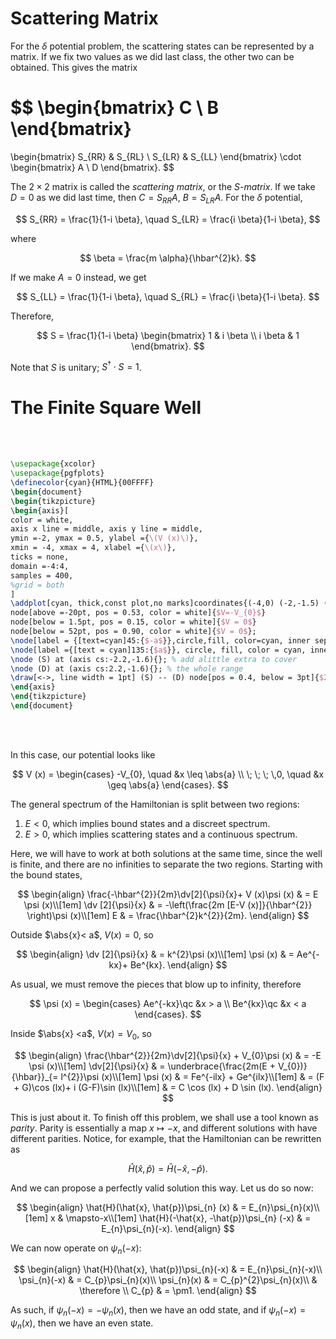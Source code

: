 # Scattering Matrix

For the $\delta$ potential problem, the scattering states can be represented by a matrix. If we  fix two values as we did last class, the other two can be obtained. This gives the matrix

$$
\begin{bmatrix}
C \\ B
\end{bmatrix}
=
\begin{bmatrix}
S_{RR} & S_{RL} \\ S_{LR} & S_{LL}
\end{bmatrix}
\cdot
\begin{bmatrix}
A  \\  D
\end{bmatrix}.
$$

The $2 \times 2$ matrix is called the *scattering matrix*, or the *S-matrix*. If we take $D = 0$ as we did last time, then $C = S_{RR}A$, $B = S_{LR}A$. For the $\delta$ potential,

$$
S_{RR} = \frac{1}{1-i \beta}, \quad S_{LR} = \frac{i \beta}{1-i \beta},
$$

where

$$
\beta = \frac{m \alpha}{\hbar^{2}k}.
$$

If we make $A = 0$ instead, we get

$$
S_{LL} = \frac{1}{1-i \beta}, \quad S_{RL} = \frac{i \beta}{1-i \beta}.
$$

Therefore,

$$
S = \frac{1}{1-i \beta}
\begin{bmatrix}
1 & i \beta \\ i \beta & 1
\end{bmatrix}.
$$

Note that $S$ is unitary; $S^{\dagger}\cdot S = 1$.

# The Finite Square Well
<br>
<br>

```tikz
\usepackage{xcolor}
\usepackage{pgfplots}
\definecolor{cyan}{HTML}{00FFFF}
\begin{document}
\begin{tikzpicture}
\begin{axis}[
color = white,
axis x line = middle, axis y line = middle,
ymin =-2, ymax = 0.5, ylabel ={\(V (x)\)},
xmin = -4, xmax = 4, xlabel ={\(x\)},
ticks = none,
domain =-4:4,
samples = 400,
%grid = both
]
\addplot[cyan, thick,const plot,no marks]coordinates{(-4,0) (-2,-1.5) (2,0) (4,0)}
node[above =-20pt, pos = 0.53, color = white]{$V=-V_{0}$} 
node[below = 1.5pt, pos = 0.15, color = white]{$V = 0$}
node[below = 52pt, pos = 0.90, color = white]{$V = 0$};
\node[label = {[text=cyan]45:{$-a$}},circle,fill, color=cyan, inner sep = 2pt] at (axis cs:-2,0) {};
\node[label ={[text = cyan]135:{$a$}}, circle, fill, color = cyan, inner sep = 2pt] at (axis cs:2,0) {};
\node (S) at (axis cs:-2.2,-1.6){}; % add alittle extra to cover
\node (D) at (axis cs:2.2,-1.6){}; % the whole range
\draw[<->, line width = 1pt] (S) -- (D) node[pos = 0.4, below = 3pt]{$2a$};
\end{axis}
\end{tikzpicture}
\end{document}
```
<br>
<br>

In this case, our potential looks like

$$
V (x) =
\begin{cases}
-V_{0}, \quad &x \leq \abs{a} \\
\; \; \; \,0, \quad &x \geq \abs{a}
\end{cases}.
$$

The general spectrum of the Hamiltonian is split between two regions:
1. $E < 0$, which implies bound states and a discreet spectrum.
2. $E > 0$, which implies scattering states and a continuous spectrum.

Here, we will have to work at both solutions at the same time, since the well is finite, and there are no infinities to separate the two regions. Starting with the bound states,

$$
\begin{align}
\frac{-\hbar^{2}}{2m}\dv[2]{\psi}{x}+ V (x)\psi (x) & = E \psi (x)\\[1em]
\dv [2]{\psi}{x} & = -\left(\frac{2m [E-V (x)]}{\hbar^{2}} \right)\psi (x)\\[1em]
E & = \frac{\hbar^{2}k^{2}}{2m}.
\end{align}
$$

Outside $\abs{x}< a$, $V (x)= 0$, so

$$
\begin{align}
\dv [2]{\psi}{x} & = k^{2}\psi (x)\\[1em]
\psi (x) & = Ae^{-kx}+ Be^{kx}.
\end{align}
$$

As usual, we must remove the pieces that blow up to infinity, therefore

$$
\psi (x) =
\begin{cases}
Ae^{-kx}\qc &x > a \\
Be^{kx}\qc &x < a
\end{cases}.
$$

Inside $\abs{x} <a$, $V (x) = V_{0}$, so

$$
\begin{align}
\frac{\hbar^{2}}{2m}\dv[2]{\psi}{x} + V_{0}\psi (x) & = -E \psi (x)\\[1em]
\dv[2]{\psi}{x} & = \underbrace{\frac{2m(E + V_{0})}{\hbar}}_{= l^{2}}\psi (x)\\[1em]
\psi (x) & = Fe^{-ilx} + Ge^{ilx}\\[1em]
& = (F + G)\cos (lx)+ i (G-F)\sin (lx)\\[1em]
& = C \cos (lx) + D \sin (lx).
\end{align}
$$

This is just about it. To finish off this problem, we shall use a tool known as *parity*. Parity is essentially a map $x \mapsto-x$, and different solutions with have different parities. Notice, for example, that the Hamiltonian can be rewritten as

$$
\hat{H} (\hat{x}, \hat{p}) = \hat{H}(-\hat{x},-\hat{p}).
$$

And we can propose a perfectly valid solution this way. Let us do so now: 

$$
\begin{align}
\hat{H}(\hat{x}, \hat{p})\psi_{n} (x) & = E_{n}\psi_{n}(x)\\[1em]
x & \mapsto-x\\[1em]
\hat{H}(-\hat{x}, -\hat{p})\psi_{n} (-x) & = E_{n}\psi_{n}(-x).
\end{align}
$$

We can now operate on $\psi_{n}(-x)$:

$$
\begin{align}
\hat{H}(\hat{x}, \hat{p})\psi_{n}(-x) & = E_{n}\psi_{n}(-x)\\
\psi_{n}(-x) & = C_{p}\psi_{n}(x)\\
\psi_{n}(x) & = C_{p}^{2}\psi_{n}(x)\\
& \therefore \\
C_{p} & = \pm1.
\end{align}
$$

As such, if $\psi_{n}(-x)=-\psi_{n}(x)$, then we have an odd state, and if $\psi_{n}(-x)= \psi_{n}(x)$, then we have an even state.